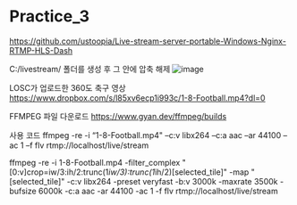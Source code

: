 # Practice_3

https://github.com/ustoopia/Live-stream-server-portable-Windows-Nginx-RTMP-HLS-Dash

C:/livestream/ 폴더를 생성 후 그 안에 압축 해제
![image](https://github.com/user-attachments/assets/e463e501-f3bb-40f0-9cf9-017ac3d81ae4)

LOSC가 업로드한 360도 축구 영상
https://www.dropbox.com/s/l85xv6ecp1i993c/1-8-Football.mp4?dl=0

FFMPEG 파일 다운로드
https://www.gyan.dev/ffmpeg/builds

사용 코드
ffmpeg -re -i “1-8-Football.mp4" –c:v libx264 –c:a aac –ar 44100 –ac 1 –f flv rtmp://localhost/live/stream

ffmpeg -re -i 1-8-Football.mp4 -filter_complex "[0:v]crop=iw/3:ih/2:trunc(1*iw/3):trunc(1*ih/2)[selected_tile]" -map "[selected_tile]" -c:v libx264 -preset veryfast -b:v 3000k -maxrate 3500k -bufsize 6000k -c:a aac -ar 44100 -ac 1 -f flv rtmp://localhost/live/stream

